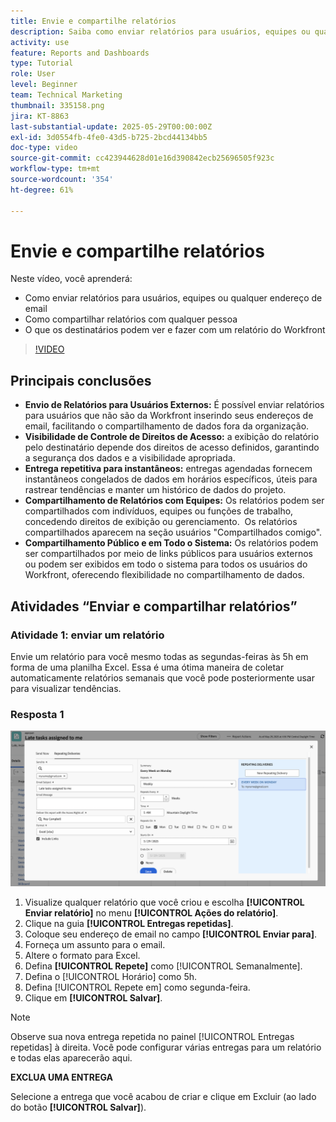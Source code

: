 ```yaml
---
title: Envie e compartilhe relatórios
description: Saiba como enviar relatórios para usuários, equipes ou qualquer endereço de email e como compartilhar relatórios com qualquer pessoa no Workfront.
activity: use
feature: Reports and Dashboards
type: Tutorial
role: User
level: Beginner
team: Technical Marketing
thumbnail: 335158.png
jira: KT-8863
last-substantial-update: 2025-05-29T00:00:00Z
exl-id: 3d0554fb-4fe0-43d5-b725-2bcd44134bb5
doc-type: video
source-git-commit: cc423944628d01e16d390842ecb25696505f923c
workflow-type: tm+mt
source-wordcount: '354'
ht-degree: 61%

---
```


# Envie e compartilhe relatórios

Neste vídeo, você aprenderá:

* Como enviar relatórios para usuários, equipes ou qualquer endereço de email
* Como compartilhar relatórios com qualquer pessoa
* O que os destinatários podem ver e fazer com um relatório do Workfront

>[!VIDEO](https://video.tv.adobe.com/v/3447817/?captions=por_br&quality=12&learn=on&enablevpops=0)

## Principais conclusões

* **Envio de Relatórios para Usuários Externos:** É possível enviar relatórios para usuários que não são da Workfront inserindo seus endereços de email, facilitando o compartilhamento de dados fora da organização. &#x200B;
* **Visibilidade de Controle de Direitos de Acesso:** a exibição do relatório pelo destinatário depende dos direitos de acesso definidos, garantindo a segurança dos dados e a visibilidade apropriada. &#x200B;
* **Entrega repetitiva para instantâneos:** entregas agendadas fornecem instantâneos congelados de dados em horários específicos, úteis para rastrear tendências e manter um histórico de dados do projeto. &#x200B;
* **Compartilhamento de Relatórios com Equipes:** Os relatórios podem ser compartilhados com indivíduos, equipes ou funções de trabalho, concedendo direitos de exibição ou gerenciamento. &#x200B; Os relatórios compartilhados aparecem na seção usuários &quot;Compartilhados comigo&quot;. &#x200B;
* **Compartilhamento Público e em Todo o Sistema:** Os relatórios podem ser compartilhados por meio de links públicos para usuários externos ou podem ser exibidos em todo o sistema para todos os usuários do Workfront, oferecendo flexibilidade no compartilhamento de dados.


## Atividades “Enviar e compartilhar relatórios”

### Atividade 1: enviar um relatório

Envie um relatório para você mesmo todas as segundas-feiras às 5h em forma de uma planilha Excel. Essa é uma ótima maneira de coletar automaticamente relatórios semanais que você pode posteriormente usar para visualizar tendências.

### Resposta 1

![Imagem da tela para configurar entregas repetidas de relatórios](assets/send-a-report.png)

1. Visualize qualquer relatório que você criou e escolha **[!UICONTROL Enviar relatório]** no menu **[!UICONTROL Ações do relatório]**.
1. Clique na guia **[!UICONTROL Entregas repetidas]**.
1. Coloque seu endereço de email no campo **[!UICONTROL Enviar para]**.
1. Forneça um assunto para o email.
1. Altere o formato para Excel.
1. Defina **[!UICONTROL Repete]** como [!UICONTROL Semanalmente].
1. Defina o [!UICONTROL Horário] como 5h.
1. Defina [!UICONTROL Repete em] como segunda-feira.
1. Clique em **[!UICONTROL Salvar]**.

>[!NOTE]
>
>Observe sua nova entrega repetida no painel [!UICONTROL Entregas repetidas] à direita. Você pode configurar várias entregas para um relatório e todas elas aparecerão aqui.

**EXCLUA UMA ENTREGA**

Selecione a entrega que você acabou de criar e clique em Excluir (ao lado do botão **[!UICONTROL Salvar]**).
